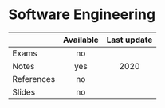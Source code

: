 # Software Engineering

|          |Available|Last update|
|----------|:-------:|:---------:|
|Exams     |no       |           |
|Notes     |yes      |2020       |
|References|no       |           |
|Slides    |no       |           |
